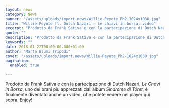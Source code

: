 ```yaml
---
layout: news
category: News
banner: "/assets/uploads/import.news/Willie-Peyote_Ph2-1024x1030.jpg"
title: "Willie Peyote ft. Dutch Nazari – Le chiavi in borsa: video"
excerpt: "Prodotto da Frank Sativa e con la partecipazione di Dutch Nazari, Le Chavi in Borsa, uno dei brani più apprezzati dall’album Sindrome di Tôret, è finalmente diventato anche un video, che potete vedere nel player qui sopra. Enjoy!"
quote: ""
description: "Prodotto da Frank Sativa e con la partecipazione di Dutch Nazari, Le Chavi in Borsa, uno dei brani più apprezzati dall’album Sindrome di Tôret, è finalmente diventato anche un video, che potete vedere nel player qui sopra. Enjoy!"
keywords: ""
date: 2018-01-22T00:00:00.000+01:00
author: "Marta Blumi Tripodi"
cover: "/assets/uploads/import.news/Willie-Peyote_Ph2-1024x1030.jpg"
pagination:
  enabled: true

---
```


Prodotto da Frank Sativa e con la partecipazione di Dutch Nazari, _Le Chavi in Borsa_, uno dei brani più apprezzati dall’album _Sindrome di Tôret_, è finalmente diventato anche un video, che potete vedere nel player qui sopra. Enjoy!